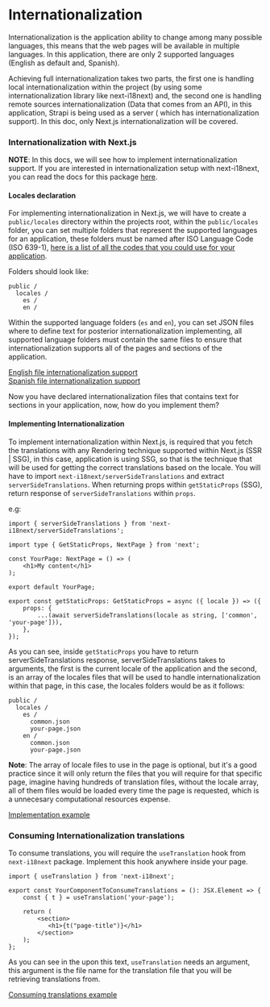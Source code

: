 # Internationalization

Internationalization is the application ability to change among many possible languages, this means that the web pages will be available in multiple languages. In this application, there are only 2 supported languages (English as default and, Spanish). 

Achieving full internationalization takes two parts, the first one is handling local internationalization within the project (by using some internationalization library like next-i18next) and, the second one is handling remote sources internationalization (Data that comes from an API), in this application, Strapi is being used as a server ( which has internationalization support). In this doc, only Next.js internationalization will be covered.

### Internationalization with Next.js

**NOTE**: In this docs, we will see how to implement internationalization support. If you are interested in internationalization setup with next-i18next, you can read the docs for this package [here](https://github.com/i18next/next-i18next).

#### Locales declaration

For implementing internationalization in Next.js, we will have to create a `public/locales` directory within the projects root, within the `public/locales` folder, you can set multiple folders that represent the supported languages for an application, these folders must be named after ISO Language Code (ISO 639-1), [here is a list of all the codes that you could use for your application](https://en.wikipedia.org/wiki/List_of_ISO_639-1_codes). 

Folders should look like: 

```
public / 
  locales / 
    es /
    en /
```

Within the supported language folders (`es` and `en`), you can set JSON files where to define text for posterior internationalization implementing, all supported language folders must contain the same files to ensure that internationalization supports all of the pages and sections of the application.

[English file internationalization support](../public/locales/en/common.json)   
[Spanish file internationalization support](../public/locales/es/common.json)

Now you have declared internationalization files that contains text for sections in your application, now, how do you implement them?

#### Implementing Internationalization

To implement internationalization within Next.js, is required that you fetch the translations with any Rendering technique supported within Next.js (SSR | SSG), in this case, application is using SSG, so that is the technique that will be used for getting the correct translations based on the locale. You will have to import `next-i18next/serverSideTranslations` and extract `serverSideTranslations`. When returning props within `getStaticProps` (SSG), return response of `serverSideTranslations` within `props`.

e.g: 

```
import { serverSideTranslations } from 'next-i18next/serverSideTranslations';

import type { GetStaticProps, NextPage } from 'next';

const YourPage: NextPage = () => (
    <h1>My content</h1>
);

export default YourPage;

export const getStaticProps: GetStaticProps = async ({ locale }) => ({
    props: {
        ...(await serverSideTranslations(locale as string, ['common', 'your-page'])),
    },
});
```

As you can see, inside `getStaticProps` you have to return serverSideTranslations response, serverSideTranslations takes to arguments, the first is the current locale of the application and the second, is an array of the locales files that will be used to handle internationalization within that page, in this case, the locales folders would be as it follows:

```
public / 
  locales / 
    es /
      common.json
      your-page.json
    en /
      common.json
      your-page.json
```

**Note**: The array of locale files to use in the page is optional, but it's a good practice since it will only return the files that you will require for that specific page, imagine having hundreds of translation files, without the locale array, all of them files would be loaded every time the page is requested, which is a unnecesary computational resources expense.

[Implementation example](../pages/index.tsx)

### Consuming Internationalization translations

To consume translations, you will require the `useTranslation` hook from `next-i18next`
package. Implement this hook anywhere inside your page.

```
import { useTranslation } from 'next-i18next';

export const YourComponentToConsumeTranslations = (): JSX.Element => {
    const { t } = useTranslation('your-page');

    return (
        <section>
           <h1>{t("page-title")}</h1>
        </section>
    );
};
```

As you can see in the upon this text, `useTranslation` needs an argument, this argument is the file name for the translation file that you will be retrieving translations from.

[Consuming translations example](../src/features/careers/modules/careers-hero/index.tsx)
